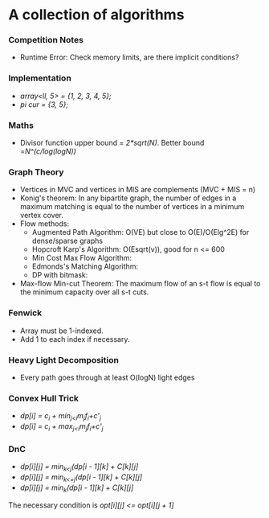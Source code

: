 # A collection of algorithms

### Competition Notes
- Runtime Error: Check memory limits, are there implicit conditions?

### Implementation
- _array<ll, 5> = {1, 2, 3, 4, 5};_
- _pi cur = {3, 5};_

### Maths
- Divisor function upper bound = _2*sqrt(N)_. Better bound =_N^(c/log(logN))_

### Graph Theory
- Vertices in MVC and vertices in MIS are complements (MVC + MIS = n)
- Konig's theorem: In any bipartite graph, the number of edges in a maximum matching is equal to the number of vertices in a minimum vertex cover.
- Flow methods: 
  - Augmented Path Algorithm: O(VE) but close to O(E)/O(Elg^2E) for dense/sparse graphs
  - Hopcroft Karp's Algorithm: O(Esqrt(v)), good for n <= 600
  - Min Cost Max Flow Algorithm: 
  - Edmonds's Matching Algorithm:
  - DP with bitmask:
- Max-flow Min-cut Theorem: The maximum flow of an s-t flow is equal to the minimum capacity over all s-t cuts.

### Fenwick
- Array must be 1-indexed.
- Add 1 to each index if necessary.

### Heavy Light Decomposition
- Every path goes through at least O(logN) light edges

### Convex Hull Trick
- _dp[i] = c<sub>i</sub> + min<sub>j<i</sub>m<sub>j</sub>f<sub>i</sub>+c'<sub>j</sub>_
- _dp[i] = c<sub>i</sub> + max<sub>j<i</sub>m<sub>j</sub>f<sub>i</sub>+c'<sub>j</sub>_

### DnC
- _dp[i][j] = min<sub>k<j</sub>(dp[i - 1][k] + C[k][j]_
- _dp[i][j] = min<sub>k<=j</sub>(dp[i - 1][k] + C[k][j]_
- _dp[i][j] = min<sub>k</sub>(dp[i - 1][k] + C[k][j]_

The necessary condition is _opt[i][j] <= opt[i][j + 1]_
